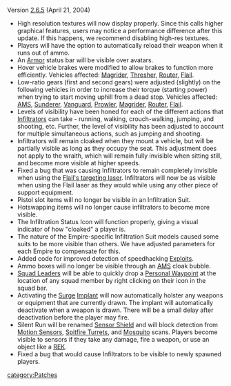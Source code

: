 Version [2.6.5](2.6.5 "wikilink") (April 21, 2004)

-   High resolution textures will now display properly. Since this calls
    higher graphical features, users may notice a performance difference
    after this update. If this happens, we recommend disabling high-res
    textures.
-   Players will have the option to automatically reload their weapon
    when it runs out of ammo.
-   An [Armor](Armor "wikilink") status bar will be visible over
    avatars.
-   Hover vehicle brakes were modified to allow brakes to function more
    efficiently. Vehicles affected: [Magrider](Magrider "wikilink"),
    [Thresher](Thresher "wikilink"), [Router](Router "wikilink"),
    [Flail](Flail "wikilink").
-   Low-ratio gears (first and second gears) were adjusted (slightly) on
    the following vehicles in order to increase their torque (starting
    power) when trying to start moving uphill from a dead stop. Vehicles
    affected: [AMS](AMS "wikilink"), [Sunderer](Sunderer "wikilink"),
    [Vanguard](Vanguard "wikilink"), [Prowler](Prowler "wikilink"),
    [Magrider](Magrider "wikilink"), [Router](Router "wikilink"),
    [Flail](Flail "wikilink").
-   Levels of visibility have been honed for each of the different
    actions that [Infiltrators](Infiltrator "wikilink") can take -
    running, walking, crouch-walking, jumping, and shooting, etc.
    Further, the level of visibility has been adjusted to account for
    multiple simultaneous actions, such as jumping and shooting.
-   Infiltrators will remain cloaked when they mount a vehicle, but will
    be partially visible as long as they occupy the seat. This
    adjustment does not apply to the wraith, which will remain fully
    invisible when sitting still, and become more visible at higher
    speeds.
-   Fixed a bug that was causing Infiltrators to remain completely
    invisible when using the [Flail's targeting
    laser](Laze_Pointer "wikilink"). Infiltrators will now be as visible
    when using the Flail laser as they would while using any other piece
    of support equipment.
-   Pistol slot items will no longer be visible in an Infiltration Suit.
-   Hotswapping items will no longer cause infiltrators to become more
    visible.
-   The Infiltration Status Icon will function properly, giving a visual
    indicator of how "cloaked" a player is.
-   The nature of the Empire-specific Infiltration Suit models caused
    some suits to be more visible than others. We have adjusted
    parameters for each Empire to compensate for this.
-   Added code for improved detection of speedhacking
    [Exploits](Exploit "wikilink").
-   Ammo boxes will no longer be visible through an
    [AMS](AMS "wikilink") cloak bubble.
-   [Squad Leaders](Squad_Leader "wikilink") will be able to quickly
    drop a [Personal Waypoint](Personal_Waypoint "wikilink") at the
    location of any squad member by right clicking on their icon in the
    squad bar.
-   Activating the [Surge](Surge "wikilink")
    [Implant](Implant "wikilink") will now automatically holster any
    weapons or equipment that are currently drawn. The implant will
    automatically deactivate when a weapon is drawn. There will be a
    small delay after deactivation before the player may fire.
-   Silent Run will be renamed [Sensor Shield](Sensor_Shield "wikilink")
    and will block detection from [Motion
    Sensors](Motion_Sensor "wikilink"), [Spitfire
    Turrets](Spitfire_Turret "wikilink"), and
    [Mosquito](Mosquito "wikilink") scans. Players become visible to
    sensors if they take any damage, fire a weapon, or use an object
    like a [REK](REK "wikilink").
-   Fixed a bug that would cause Infiltrators to be visible to newly
    spawned players.

[category:Patches](category:Patches "wikilink")